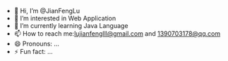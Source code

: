 - 👋 Hi, I’m @JianFengLu
- 👀 I’m interested in Web Application
- 🌱 I’m currently learning Java Language
- 📫 How to reach me:lujianfenglll@gmail.com and 1390703178@qq.com
- 😄 Pronouns: ...
- ⚡ Fun fact: ...

<!---
JianFengLu-Java/JianFengLu-Java is a ✨ special ✨ repository because its `README.md` (this file) appears on your GitHub profile.
You can click the Preview link to take a look at your changes.
--->
